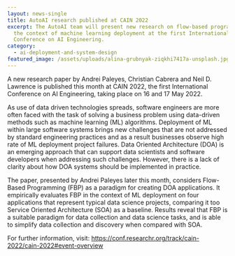 ```yaml
---
layout: news-single
title: AutoAI research published at CAIN 2022
excerpt: The AutoAI team will present new research on flow-based programming in
  the context of machine learning deployment at the first International
  Conference on AI Engineering.
category:
  - ai-deployment-and-system-design
featured_image: /assets/uploads/alina-grubnyak-ziqkhi7417a-unsplash.jpg
---
```


A new research paper by Andrei Paleyes, Christian Cabrera and Neil D. Lawrence is published this month at CAIN 2022, the first International Conference on AI Engineering, taking place on 16 and 17 May 2022.

As use of data driven technologies spreads, software engineers are more often faced with the task of solving a business problem using data-driven methods such as machine learning (ML) algorithms. Deployment of ML within large software systems brings new challenges that are not addressed by standard engineering practices and as a result businesses observe high rate of ML deployment project failures. Data Oriented Architecture (DOA) is an emerging approach that can support data scientists and software developers when addressing such challenges. However, there is a lack of clarity about how DOA systems should be implemented in practice. 

The paper, presented by Andrei Paleyes later this month, considers Flow-Based Programming (FBP) as a paradigm for creating DOA applications. It empirically evaluates FBP in the context of ML deployment on four applications that represent typical data science projects, comparing it too Service Oriented Architecture (SOA) as a baseline.  Results reveal that FBP is a suitable paradigm for data collection and data science tasks, and is able to simplify data collection and discovery when compared with SOA. 

For further information, visit: <https://conf.researchr.org/track/cain-2022/cain-2022#event-overview>
